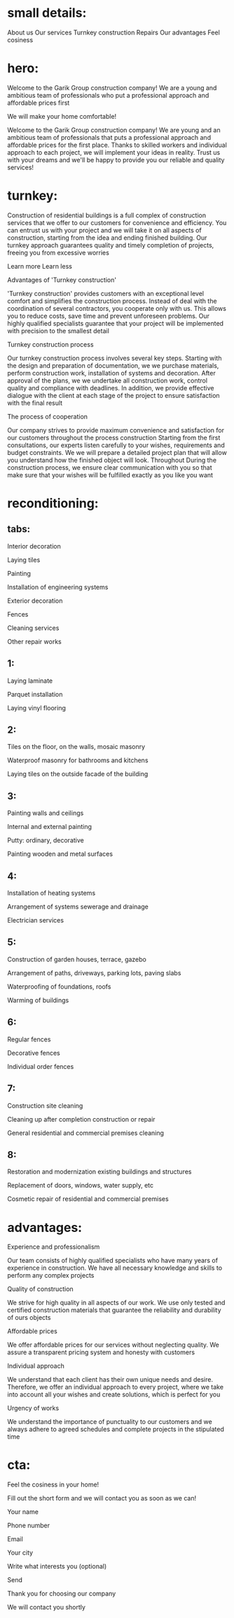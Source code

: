 # small details:

About us
Our services
Turnkey construction
Repairs
Our advantages
Feel cosiness

# hero:

Welcome to the Garik Group construction company! We are a young and ambitious team of professionals who put a professional approach and affordable prices first

We will make your home comfortable!

Welcome to the Garik Group construction company! We are young
and an ambitious team of professionals that puts a professional approach and
affordable prices for the first place. Thanks to skilled workers and
individual approach to each project, we will implement your ideas in
reality. Trust us with your dreams and we'll be happy to provide you
our reliable and quality services!

# turnkey:

Construction of residential buildings is a full complex of construction
services that we offer to our customers for convenience and
efficiency. You can entrust us with your project and we will take it
on all aspects of construction, starting from the idea and ending
finished building. Our turnkey approach guarantees quality and
timely completion of projects, freeing you from excessive worries

Learn more Learn less

Advantages of 'Turnkey construction'

'Turnkey construction' provides customers with an exceptional level
comfort and simplifies the construction process. Instead of
deal with the coordination of several contractors, you cooperate
only with us. This allows you to reduce costs, save time and
prevent unforeseen problems. Our highly qualified
specialists guarantee that your project will be implemented with precision
to the smallest detail

Turnkey construction process

Our turnkey construction process involves several key steps.
Starting with the design and preparation of documentation, we
we purchase materials, perform construction work,
installation of systems and decoration. After approval of the plans, we
we undertake all construction work, control quality and
compliance with deadlines. In addition, we provide effective
dialogue with the client at each stage of the project to ensure
satisfaction with the final result

The process of cooperation

Our company strives to provide maximum convenience and
satisfaction for our customers throughout the process
construction Starting from the first consultations, our experts
listen carefully to your wishes, requirements and budget constraints. We
we will prepare a detailed project plan that will allow you
understand how the finished object will look. Throughout
During the construction process, we ensure clear communication with you so that
make sure that your wishes will be fulfilled exactly as you like
you want

# reconditioning:

## tabs:

Interior decoration

Laying tiles

Painting

Installation of engineering systems

Exterior decoration

Fences

Cleaning services

Other repair works

## 1:

Laying laminate

Parquet installation

Laying vinyl flooring

## 2:

Tiles on the floor, on the walls,
mosaic masonry

Waterproof masonry for
bathrooms and kitchens

Laying tiles on the outside
facade of the building

## 3:

Painting walls and ceilings

Internal and external painting

Putty: ordinary, decorative

Painting wooden
and metal surfaces

## 4:

Installation of heating systems

Arrangement of systems
sewerage and drainage

Electrician services

## 5:

Construction of garden houses,
terrace, gazebo

Arrangement of paths, driveways,
parking lots, paving slabs

Waterproofing of foundations, roofs

Warming of buildings

## 6:

Regular fences

Decorative fences

Individual order fences

## 7:

Construction site cleaning

Cleaning up after completion
construction or repair

General residential and
commercial premises cleaning

## 8:

Restoration and modernization
existing buildings and structures

Replacement of doors, windows,
water supply, etc

Cosmetic repair of residential
and commercial premises

# advantages:

Experience and
professionalism

Our team consists of highly qualified specialists who
have many years of experience in construction. We have all
necessary knowledge and skills to perform any
complex projects

Quality of construction

We strive for high quality in all aspects of our work.
We use only tested and certified construction materials
that guarantee the reliability and durability of ours
objects

Affordable prices

We offer affordable prices for our services without neglecting
quality. We assure a transparent pricing system and honesty with
customers

Individual
approach

We understand that each client has their own unique needs and
desire. Therefore, we offer an individual approach to every
project, where we take into account all your wishes and create solutions,
which is perfect for you

Urgency
of works

We understand the importance of punctuality to our customers and
we always adhere to agreed schedules and complete projects
in the stipulated time

# cta:

Feel the cosiness in your home!

Fill out the short form and we will contact you as soon as we can!

Your name

Phone number

Email

Your city

Write what interests you (optional)

Send

Thank you for choosing our company

We will contact you shortly

